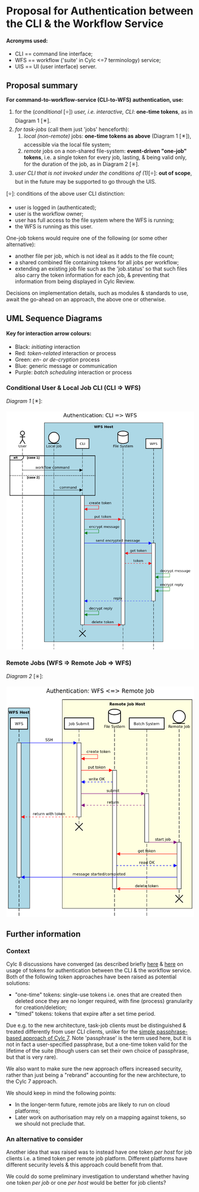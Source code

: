 # Proposal for Authentication between the CLI & the Workflow Service

#### Acronyms used:

* CLI == command line interface;
* WFS == workflow ('suite' in Cylc <=7 terminology) service;
* UIS == UI (user interface) server.


## Proposal summary

**For command-to-workflow-service (CLI-to-WFS) authentication, use:**

1. for the (*conditional* [:star:]) *user, i.e. interactive,
   CLI*: **one-time tokens**, as in Diagram 1 [:eight_pointed_black_star:].
2. *for task-jobs* (call them just 'jobs' henceforth):
    1. *local (non-remote)* jobs: **one-time tokens as above**
       (Diagram 1 [:eight_pointed_black_star:]), accessible via the local
       file system;
    2. *remote* jobs on a non-shared file-system: **event-driven "one-job"
       tokens**, i.e. a single token for every job, lasting, & being valid
       only, for the duration of the job, as in
       Diagram 2 [:eight_spoked_asterisk:].
3. *user CLI that is not invoked under the conditions of (1)*[:star:]: **out of
   scope**, but in the future may be supported to go through the UIS.

[:star:]: conditions of the above user CLI distinction:
* user is logged in (authenticated);
* user is the workflow owner;
* user has full access to the file system where the WFS is running;
* the WFS is running as this user.

One-job tokens would require one of the following (or some other alternative):

  * another file per job, which is not ideal as it adds to the file count;
  * a shared combined file containing tokens for all jobs per workflow;
  * extending an existing job file such as the 'job.status' so that such
    files also carry the token information for each job, & preventing that
    information from being displayed in Cylc Review.

Decisions on implementation details, such as modules & standards to use,
await the go-ahead on an approach, the above one or otherwise.


## UML Sequence Diagrams

<!---
These diagrams are generated using the tool at https://sequencediagram.org/

The code to generate these directly from the tool are included in comments
below, so anyone that would like to make edits can do so easily.
-->

#### Key for interaction arrow colours:

* Black: *initiating* interaction
* Red: *token-related* interaction or process
* Green: *en- or de-cryption* process
* Blue: generic message or communication
* Purple: *batch scheduling* interaction or process


### Conditional User & Local Job CLI (CLI => WFS)

*Diagram 1* [:eight_pointed_black_star:]:

<!---
title Authentication: CLI => WFS

actor User
participantgroup #lightblue **WFS Host**
entity Local job
participant CLI
alt case 1
User->CLI: workflow command
else case 2
Local job->CLI: command
end
database File System
participant WFS
activate CLI
CLI-#red>CLI: create token
CLI-#red>File System: put token
activate File System
CLI-#green>CLI: encrypt message
CLI-#blue>WFS: send encrypted message
activate WFS
WFS-#red>File System: get token
File System--#red>WFS: token
WFS-#green>WFS: decrypt message
WFS-#green>WFS: encrypt reply
WFS--#blue>CLI: reply
deactivate WFS
CLI-#green>CLI: decrypt reply
CLI-#red>File System: delete token
deactivate File System
deactivate CLI
destroyafter CLI
end
-->

![Authentication: CLI => WFS](../img/wfs_auth_local.png)


### Remote Jobs (WFS => Remote Job => WFS)

*Diagram 2* [:eight_spoked_asterisk:]:

<!---
title Authentication: WFS <=> Remote Job

participantgroup #lightblue **WFS Host**
participant WFS
end
participantgroup #lightyellow **Remote Job Host**
participant Job Submit
database File System
participant Batch System
entity Remote Job
end
WFS-#blue>Job Submit: SSH
activate WFS
activate Job Submit
Job Submit-#red>Job Submit: create token
Job Submit-#red>File System: put token
activate File System
File System--#blue>Job Submit: write OK
Job Submit-#purple>Batch System: submit
activate Batch System
Batch System--#purple>Job Submit: return
Job Submit--#red>WFS: return with token
deactivate Job Submit
destroyafter Job Submit
Batch System-#purple>Remote Job: start job
deactivate Batch System
activate Remote Job
Remote Job-#red>File System: get token
File System--#blue>Remote Job: read OK
Remote Job-#blue>WFS: message started/completed
deactivate WFS
Remote Job-#red>File System: delete token
deactivate File System
deactivate Remote Job
destroyafter Remote Job
-->

![Authentication: WFS <=> Remote Job](../img/wfs_auth_remote.png)


## Further information

### Context

Cylc 8 discussions have converged (as described briefly
[here](../cylc-8-architecture#command-line-interface) &
[here](../cylc-8-tasks#general-authentication-issues-sujata-hilary--damian-and-martin-)
on usage of tokens for authentication between the CLI & the workflow
service. Both of the following token approaches have been raised as potential
solutions:

* "one-time" tokens: single-use tokens i.e. ones that are created then deleted
  once they are no longer required, with fine (process) granularity for
  creation/deletion;
* "timed" tokens: tokens that expire after a set time period.

Due e.g. to the new architecture, task-job clients must be distinguished &
treated differently from user CLI clients, unlike for the
[simple passphrase-based approach of Cylc 7](../cylc-7-architecture#authentication).
Note 'passphrase' is the term used here, but it is not in fact a
user-specified passphrase, but a one-time token valid for the lifetime of the suite (though
users can set their own choice of passphrase, but that is very rare).

We also want to make sure the new approach offers increased security, rather
than just being a "rebrand" accounting for the new architecture, to the
Cylc 7 approach.

We should keep in mind the following points:

* In the longer-term future, remote jobs are likely to run on cloud platforms;
* Later work on authorisation may rely on a mapping against tokens, so
  we should not preclude that.


### An alternative to consider

Another idea that was raised was to instead have one token *per host* for
job clients i.e. a timed token per remote job platform. Different platforms
have different security levels & this approach could benefit from that.

We could do some preliminary investigation to understand whether having
one token *per job* or one *per host* would be better for job clients?
